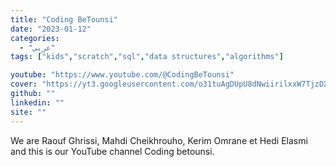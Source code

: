 ```yaml
---
title: "Coding BeTounsi"
date: "2023-01-12"
categories:
  - "عربي"
tags: ["kids","scratch","sql","data structures","algorithms"]

youtube: "https://www.youtube.com/@CodingBeTounsi"
cover: "https://yt3.googleusercontent.com/o31tuAgDUpU8dNwiirilxxW7TjzDXUhLR4a8KfjKYWvmr2D6coe48hyFJEa8hh2oBWC-4hu62A=s176-c-k-c0x00ffffff-no-rj"
github: ""
linkedin: ""
site: ""
---
```




We are Raouf Ghrissi, Mahdi Cheikhrouho, Kerim Omrane et Hedi Elasmi and this is our YouTube channel Coding betounsi.
